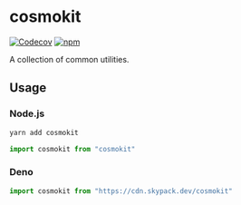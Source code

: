 # cosmokit

[![Codecov](https://img.shields.io/codecov/c/github/shigma/cosmokit?style=flat-square)](https://codecov.io/gh/shigma/cosmokit)
[![npm](https://img.shields.io/npm/v/cosmokit?style=flat-square)](https://www.npmjs.com/package/cosmokit)

A collection of common utilities.

## Usage

### Node.js
```powershell
yarn add cosmokit
```
```ts
import cosmokit from "cosmokit"
``` 

### Deno
```ts
import cosmokit from "https://cdn.skypack.dev/cosmokit"
```